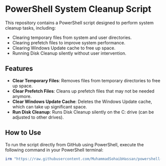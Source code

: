# PowerShell System Cleanup Script

This repository contains a PowerShell script designed to perform system cleanup tasks, including:

- Clearing temporary files from system and user directories.
- Clearing prefetch files to improve system performance.
- Clearing Windows Update cache to free up space.
- Running Disk Cleanup silently without user intervention.

## Features

- **Clear Temporary Files**: Removes files from temporary directories to free up space.
- **Clear Prefetch Files**: Cleans up prefetch files that may not be needed anymore.
- **Clear Windows Update Cache**: Deletes the Windows Update cache, which can take up significant space.
- **Run Disk Cleanup**: Runs Disk Cleanup silently on the C: drive (can be adjusted to other drives).

## How to Use

To run the script directly from GitHub using PowerShell, execute the following command in your PowerShell terminal:

```powershell
irm "https://raw.githubusercontent.com/MuhammadSohaibHassan/powershell-cleanup-script/main/cleanup.ps1" | iex

